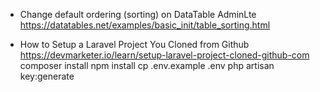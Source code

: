 

- Change default ordering (sorting) on DataTable AdminLte
  https://datatables.net/examples/basic_init/table_sorting.html
  
- How to Setup a Laravel Project You Cloned from Github
  https://devmarketer.io/learn/setup-laravel-project-cloned-github-com
    composer install
    npm install
    cp .env.example .env
    php artisan key:generate
